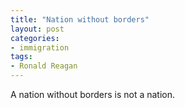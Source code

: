 ```yaml
---
title: "Nation without borders"
layout: post
categories:
- immigration
tags:
- Ronald Reagan
---
```


A nation without borders is not a nation.